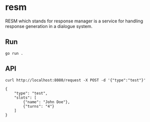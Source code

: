 # resm
RESM which stands for response manager is a service for handling response generation in a dialogue system.


## Run

```
go run .
```

## API 

```
curl http://localhost:8080/request -X POST -d '{"type":"test"}'
```

```
{
    "type": "test",
    "slots": [
        {"name": "John Doe"},
        {"turns": "4"}
    ]
}
```